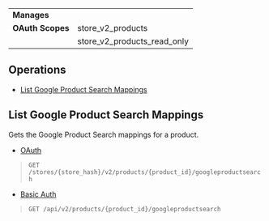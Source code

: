 |||
|---|---|
| **Manages** |
| **OAuth Scopes** | store_v2_products
||store_v2_products_read_only

## Operations

*   [List Google Product Search Mappings](#list-google-product-search-mappings)

## List Google Product Search Mappings

Gets the Google Product Search mappings for a product.

*   [OAuth](#list-google-product-search-mappings-oauth)
>`GET /stores/{store_hash}/v2/products/{product_id}/googleproductsearch`
*   [Basic Auth](#list-google-product-search-mappings-basic)
>`GET /api/v2/products/{product_id}/googleproductsearch`
